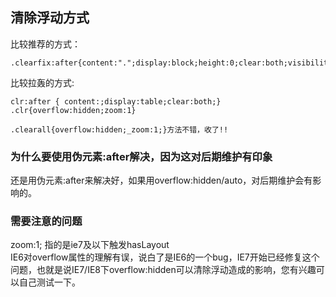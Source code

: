 ## 清除浮动方式
比较推荐的方式：  
```
.clearfix:after{content:".";display:block;height:0;clear:both;visibility:hidden}
```


比较拉轰的方式:  
```
clr:after { content:;display:table;clear:both;}
.clr{overflow:hidden;zoom:1}
```

```
.clearall{overflow:hidden;_zoom:1;}方法不错，收了!!
```

### 为什么要使用伪元素:after解决，因为这对后期维护有印象
还是用伪元素:after来解决好，如果用overflow:hidden/auto，对后期维护会有影响的。

### 需要注意的问题 
zoom:1; 指的是ie7及以下触发hasLayout    
IE6对overflow属性的理解有误，说白了是IE6的一个bug，IE7开始已经修复这个问题，也就是说IE7/IE8下overflow:hidden可以清除浮动造成的影响，您有兴趣可以自己测试一下。    
